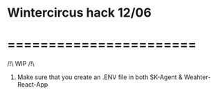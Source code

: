 ﻿# Wintercircus hack 12/06
# =======================

/!\ WIP /!\

1. Make sure that you create an .ENV file in both SK-Agent & Weahter-React-App
 
